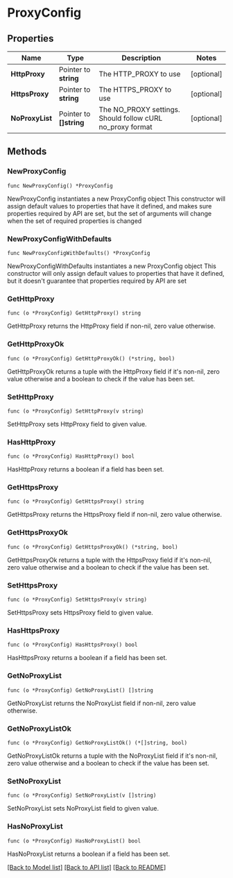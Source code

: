 # ProxyConfig

## Properties

Name | Type | Description | Notes
------------ | ------------- | ------------- | -------------
**HttpProxy** | Pointer to **string** | The HTTP_PROXY to use | [optional] 
**HttpsProxy** | Pointer to **string** | The HTTPS_PROXY to use | [optional] 
**NoProxyList** | Pointer to **[]string** | The NO_PROXY settings. Should follow cURL no_proxy format | [optional] 

## Methods

### NewProxyConfig

`func NewProxyConfig() *ProxyConfig`

NewProxyConfig instantiates a new ProxyConfig object
This constructor will assign default values to properties that have it defined,
and makes sure properties required by API are set, but the set of arguments
will change when the set of required properties is changed

### NewProxyConfigWithDefaults

`func NewProxyConfigWithDefaults() *ProxyConfig`

NewProxyConfigWithDefaults instantiates a new ProxyConfig object
This constructor will only assign default values to properties that have it defined,
but it doesn't guarantee that properties required by API are set

### GetHttpProxy

`func (o *ProxyConfig) GetHttpProxy() string`

GetHttpProxy returns the HttpProxy field if non-nil, zero value otherwise.

### GetHttpProxyOk

`func (o *ProxyConfig) GetHttpProxyOk() (*string, bool)`

GetHttpProxyOk returns a tuple with the HttpProxy field if it's non-nil, zero value otherwise
and a boolean to check if the value has been set.

### SetHttpProxy

`func (o *ProxyConfig) SetHttpProxy(v string)`

SetHttpProxy sets HttpProxy field to given value.

### HasHttpProxy

`func (o *ProxyConfig) HasHttpProxy() bool`

HasHttpProxy returns a boolean if a field has been set.

### GetHttpsProxy

`func (o *ProxyConfig) GetHttpsProxy() string`

GetHttpsProxy returns the HttpsProxy field if non-nil, zero value otherwise.

### GetHttpsProxyOk

`func (o *ProxyConfig) GetHttpsProxyOk() (*string, bool)`

GetHttpsProxyOk returns a tuple with the HttpsProxy field if it's non-nil, zero value otherwise
and a boolean to check if the value has been set.

### SetHttpsProxy

`func (o *ProxyConfig) SetHttpsProxy(v string)`

SetHttpsProxy sets HttpsProxy field to given value.

### HasHttpsProxy

`func (o *ProxyConfig) HasHttpsProxy() bool`

HasHttpsProxy returns a boolean if a field has been set.

### GetNoProxyList

`func (o *ProxyConfig) GetNoProxyList() []string`

GetNoProxyList returns the NoProxyList field if non-nil, zero value otherwise.

### GetNoProxyListOk

`func (o *ProxyConfig) GetNoProxyListOk() (*[]string, bool)`

GetNoProxyListOk returns a tuple with the NoProxyList field if it's non-nil, zero value otherwise
and a boolean to check if the value has been set.

### SetNoProxyList

`func (o *ProxyConfig) SetNoProxyList(v []string)`

SetNoProxyList sets NoProxyList field to given value.

### HasNoProxyList

`func (o *ProxyConfig) HasNoProxyList() bool`

HasNoProxyList returns a boolean if a field has been set.


[[Back to Model list]](../README.md#documentation-for-models) [[Back to API list]](../README.md#documentation-for-api-endpoints) [[Back to README]](../README.md)


